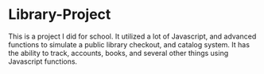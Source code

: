 # Library-Project
This is a project I did for school. It utilized a lot of Javascript, and advanced functions to simulate a public library checkout, and catalog system. It has the ability to track, accounts, books, and several other things using Javascript functions.

